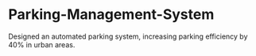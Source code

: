 # Parking-Management-System
Designed an automated parking system, increasing parking efficiency by 40% in urban areas.
